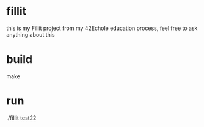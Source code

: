 # fillit
this is my Fillit project from my 42Echole education process, feel free to ask anything about this

# build
make
# run
./fillit test22
